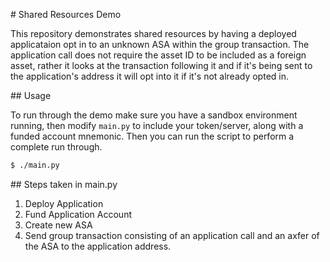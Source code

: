 # Shared Resources Demo

This repository demonstrates shared resources by having a deployed applicataion opt in to an unknown ASA within the group transaction. The application call does not require the asset ID to be included as a foreign asset, rather it looks at the transaction following it and if it's being sent to the application's address it will opt into it if it's not already opted in.

## Usage

To run through the demo make sure you have a sandbox environment running, then modify `main.py` to include your token/server, along with a funded account mnemonic. Then you can run the script to perform a complete run through.

```bash
$ ./main.py
```

## Steps taken in main.py

1. Deploy Application
2. Fund Application Account
3. Create new ASA
4. Send group transaction consisting of an application call and an axfer of the ASA to the application address.

